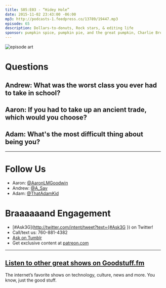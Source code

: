 ```yaml
---
title: S05:E03 - “Hidey Hole”
date: 2015-11-02 23:43:00 -06:00
mp3: http://podcasts-1.feedpress.co/13789/19447.mp3
episode: 65
description: Dollars-to-donuts, Rock stars, & editing life
sponsor: pumpkin spice, pumpkin pie, and the great pumpkin, Charlie Brown.
---
```


![episode art][1]

# Questions

## Andrew: What was the worst class you ever had to take in school?

## Aaron: If you had to take up an ancient trade, which would you choose?

## Adam: What's the most difficult thing about being you?

***

# Follow Us
* Aaron: [@AaronLMGoodwin](http://twitter.com/aaronlmgoodwin)
* Andrew: [@A_Sav](http://twitter.com/a_sav)
* Adam: [@ThatAdamKid](http://twitter.com/thatadamkid)

# Braaaaaand Engagement
* [#Ask3G](http://twitter.com/intent/tweet?text={#Ask3G }) on Twitter!
* Call/text us: 760-881-4382
* [Ask on Tumblr](http://3g3q.co/ask)
* Get exclusive content at [patreon.com](http://www.patreon.com/3g3q)

***

## [Listen to other great shows on Goodstuff.fm](http://goodstuff.fm/)
The internet’s favorite shows on technology, culture, news and more. You know, just the good stuff.

[1]: http://l.gdwn.co/1hgK6.gif
[2]: http://twitter.com/aaronlmgoodwin
[3]: http://twitter.com/a_sav
[4]: http://twitter.com/thatadamkid
[5]: http://3g3q.co/ask
